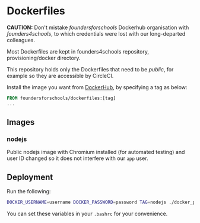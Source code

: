 # Dockerfiles

**CAUTION:** Don't mistake *foundersforschools* Dockerhub organisation with *founders4schools*, to which credentials were lost with our long-departed colleagues.

Most Dockerfiles are kept in founders4schools repository, provisioning/docker directory.

This repository holds only the Dockerfiles that need to be *public*, for example so they are accessible by CircleCI.

Install the image you want from
[DockerHub](https://hub.docker.com/r/foundersforschools/dockerfiles/tags/),
by specifying a tag as below:

```Dockerfile
FROM foundersforschools/dockerfiles:[tag]
...
```

## Images

### nodejs

Public nodejs image with Chromium installed (for automated testing) and 
user ID changed so it does not interfere with our `app` user.

## Deployment

Run the following:
```bash
DOCKER_USERNAME=username DOCKER_PASSWORD=password TAG=nodejs ./docker_push.sh
```

You can set these variables in your `.bashrc` for your convenience.
